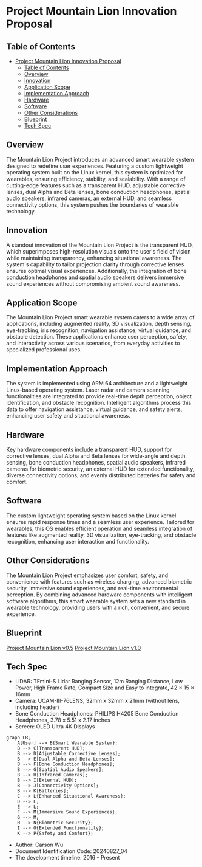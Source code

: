 # Project Mountain Lion Innovation Proposal

## Table of Contents

- [Project Mountain Lion Innovation Proposal](#project-mountain-lion-innovation-proposal)
  - [Table of Contents](#table-of-contents)
  - [Overview](#overview)
  - [Innovation](#innovation)
  - [Application Scope](#application-scope)
  - [Implementation Approach](#implementation-approach)
  - [Hardware](#hardware)
  - [Software](#software)
  - [Other Considerations](#other-considerations)
  - [Blueprint](#blueprint)
  - [Tech Spec](#tech-spec)

## Overview

The Mountain Lion Project introduces an advanced smart wearable system designed to redefine user experiences. Featuring a custom lightweight operating system built on the Linux kernel, this system is optimized for wearables, ensuring efficiency, stability, and scalability. With a range of cutting-edge features such as a transparent HUD, adjustable corrective lenses, dual Alpha and Beta lenses, bone conduction headphones, spatial audio speakers, infrared cameras, an external HUD, and seamless connectivity options, this system pushes the boundaries of wearable technology.

## Innovation

A standout innovation of the Mountain Lion Project is the transparent HUD, which superimposes high-resolution visuals onto the user's field of vision while maintaining transparency, enhancing situational awareness. The system's capability to tailor projection clarity through corrective lenses ensures optimal visual experiences. Additionally, the integration of bone conduction headphones and spatial audio speakers delivers immersive sound experiences without compromising ambient sound awareness.

## Application Scope

The Mountain Lion Project smart wearable system caters to a wide array of applications, including augmented reality, 3D visualization, depth sensing, eye-tracking, iris recognition, navigation assistance, virtual guidance, and obstacle detection. These applications enhance user perception, safety, and interactivity across various scenarios, from everyday activities to specialized professional uses.

## Implementation Approach

The system is implemented using ARM 64 architecture and a lightweight Linux-based operating system. Laser radar and camera scanning functionalities are integrated to provide real-time depth perception, object identification, and obstacle recognition. Intelligent algorithms process this data to offer navigation assistance, virtual guidance, and safety alerts, enhancing user safety and situational awareness.

## Hardware

Key hardware components include a transparent HUD, support for corrective lenses, dual Alpha and Beta lenses for wide-angle and depth sensing, bone conduction headphones, spatial audio speakers, infrared cameras for biometric security, an external HUD for extended functionality, diverse connectivity options, and evenly distributed batteries for safety and comfort.

## Software

The custom lightweight operating system based on the Linux kernel ensures rapid response times and a seamless user experience. Tailored for wearables, this OS enables efficient operation and seamless integration of features like augmented reality, 3D visualization, eye-tracking, and obstacle recognition, enhancing user interaction and functionality.

## Other Considerations

The Mountain Lion Project emphasizes user comfort, safety, and convenience with features such as wireless charging, advanced biometric security, immersive sound experiences, and real-time environmental perception. By combining advanced hardware components with intelligent software algorithms, this smart wearable system sets a new standard in wearable technology, providing users with a rich, convenient, and secure experience.

## Blueprint

[Project Mountain Lion v0.5](media/PML0_5.pdf)
[Project Mountain Lion v1.0](media/PML1_0.pdf)

## Tech Spec

- LiDAR: TFmini-S Lidar Ranging Sensor, 12m Ranging Distance, Low Power, High Frame Rate, Compact Size and Easy to integrate, 42 × 15 × 16mm
- Camera: UCAM-III-76LENS, 32mm x 32mm x 21mm (without lens, including header)
- Bone Conduction Headphones: PHILIPS H4205 Bone Conduction Headphones, 3.78 x 5.51 x 2.17 inches
- Screen: OLED Ultra 4K Displays

```mermaid
graph LR;
    A[User] --> B{Smart Wearable System};
    B --> C[Transparent HUD];
    B --> D[Adjustable Corrective Lenses];
    B --> E[Dual Alpha and Beta Lenses];
    B --> F[Bone Conduction Headphones];
    B --> G[Spatial Audio Speakers];
    B --> H[Infrared Cameras];
    B --> I[External HUD];
    B --> J[Connectivity Options];
    B --> K[Batteries];
    C --> L{Enhanced Situational Awareness};
    D --> L;
    E --> L;
    F --> M{Immersive Sound Experiences};
    G --> M;
    H --> N{Biometric Security};
    I --> O{Extended Functionality};
    K --> P{Safety and Comfort};
```

- Author: Carson Wu
- Document Identification Code: 20240827_04
- The development timeline: 2016 - Present
